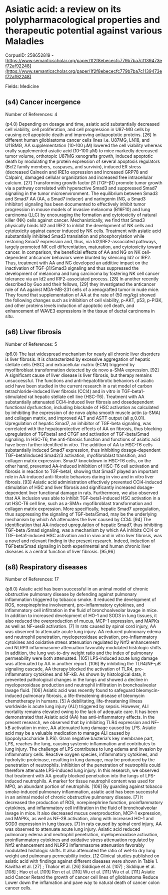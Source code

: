 # Asiatic acid: a review on its polypharmacological properties and therapeutic potential against various Maladies

CorpusID: 258652819 - [https://www.semanticscholar.org/paper/1f2f8ebececfc779b7ba7c1139473ef72af92248](https://www.semanticscholar.org/paper/1f2f8ebececfc779b7ba7c1139473ef72af92248)

Fields: Medicine

## (s4) Cancer incergence
Number of References: 4

(p4.0) Depending on dosage and time, asiatic acid substantially decreased cell viability, cell proliferation, and cell progression in U87-MG cells by causing cell apoptotic death and improving antiapoptotic proteins. [26] In different human glioblastoma cancer cells lines i.e. U87MG, LN18, and U118MG, AA supplementation (10-100 μM) lowered the cell viability whereas orally supplemented asiatic acid (10-100 μM) to mice markedly decreased tumor volume, orthotopic U87MG xenografts growth, induced apoptotic death by modulating the protein expression of several apoptosis regulators (Bcl2 family members, caspases, and survivin), induced ER stress (decreased Calnexin and IRE1α expression and increased GRP78 and Calpain), damaged cellular organization and increased free intracellular calcium. [27] Transforming growth factor β1 (TGF-β1) promote tumor growth via a pathway correlated with hyperactive Smad3 and suppressed Smad7 signaling in the tumor microenvironment. The equilibrium between Smad3 and Smad7 AA (AA, a Smad7 inducer) and naringenin (NG, a Smad3 inhibitor) signaling has been documented to effectively inhibit tumor progression in mouse models of invasive melanoma (B16F10) and lung carcinoma (LLC) by encouraging the formation and cytotoxicity of natural killer (NK) cells against cancer. Mechanistically, we find that Smad3 physically binds Id2 and IRF2 to inhibit the development of NK cells and cytotoxicity against cancer induced by NK cells. Treatment with asiatic acid substantially inhibited Smad3 translation and phosphorylation while restoring Smad7 expression and, thus, via Id2/IRF2-associated pathways, largely promoted NK cell differentiation, maturation, and cytotoxicity toward cancer. In comparison, the beneficial effects of AA and NG on NK cell-dependent anticancer behaviors were blunted by silencing Id2 or IRF2. Thus, treatment with AA and NG developed an additive impact on the inactivation of TGF-β1/Smad3 signaling and thus suppressed the development of melanoma and lung carcinoma by fostering NK cell cancer tolerance via an Id2 and IRF2-associated process. [28] In another recently described by Guo and their fellows, [29] they investigated the anticancer role of AA against MDA-MB-231 cells of a xenografted tumor in nude mice. They found that supplementation of AA at the rate of (50 mg/kg) showed the following changes such as inhibition of cell viability, p-AKT, p53, p-PI3K, and other proteins levels induction of apoptotic cell death, and enhancement of WAVE3 expressions in the tissue of ductal carcinoma in situ.
## (s6) Liver fibrosis
Number of References: 5

(p6.0) The last widespread mechanism for nearly all chronic liver disorders is liver fibrosis. It is characterized by excessive aggregation of hepatic stellate cells (HSC) and extracellular matrix (ECM) triggered by myofibroblast transformation detected by de novo a-SMA expression. [92] A significant cause of liver disease is liver fibrosis, but therapy remains unsuccessful. The functions and anti-hepatofibrotic behaviors of asiatic acid have been studied in the current research in a rat model of carbon tetrachloride-induced liver fibrosis (CCl4) and in vitro in TGF-beta1-stimulated rat hepatic stellate cell line (HSC-T6). Treatment with AA substantially attenuated CCl4-induced liver fibrosis and dosedependent functional dysfunction, including blockade of HSC activation as calculated by inhibiting the expression of de novo alpha smooth muscle actin (a-SMA) and collagen matrix, and improved ALT and ASTT output (all p,0.01). Upregulation of hepatic Smad7, an inhibitor of TGF-beta signaling, was correlated with the hepatoprotective effects of AA on fibrosis, thus blocking upregulation of TGFbeta1 and CTGF and activation of TGF-beta/Smad signaling. In HSC-T6, the anti-fibrosis function and functions of asiatic acid have been further identified in vitro. The addition of AA to HSC-T6 cells substantially induced Smad7 expression, thus inhibiting dosage-dependent TGF-beta1induced Smad2/3 activation, myofibroblast transition, and collagen matrix expression. Smad7 knockdown in HSC-T6 cells, on the other hand, prevented AA-induced inhibition of HSC-T6 cell activation and fibrosis in reaction to TGF-beta1, showing that Smad7 played an important role in AA-induced anti-fibrotic behaviors during in vivo and in vitro liver fibrosis. [93] Asiatic acid administration effectively prevented CCl4-induced stimulation of HSC and liver fibrosis and significantly increased dosage-dependent liver functional damage in rats. Furthermore, we also observed that AA inclusion was able to inhibit TGF-beta1-induced HSC activation in a rat HSC-T6 cell line, such as a-SMA+ myofibroblast transformation and collagen matrix expression. More specifically, hepatic Smad7 upregulation, thus suppressing the signaling of TGF-beta/Smad, may be the underlying mechanism by which AA attenuates the liver caused by CCl4. [94] The identification that AA-induced upregulation of hepatic Smad7, thus inhibiting TGF-beta /Smad signaling, was a mechanism by which AA inhibits CCl4 or TGF-beta1-induced HSC activation and in vivo and in vitro liver fibrosis, was a novel and relevant finding in the present research. Indeed, induction of TGFbeta/Smad signaling in both experimental and human chronic liver diseases is a central function of liver fibrosis. [95,96] 
## (s8) Respiratory diseases
Number of References: 17

(p8.0) Asiatic acid has been successful in an animal model of chronic obstructive pulmonary disease by defending against pulmonary inflammation triggered by tobacco smoke. It reduced the development of ROS, norepinephrine involvement, pro-inflammatory cytokines, and inflammatory cell infiltration in the fluid of bronchoalveolar lavage in mice. In addition to increased development of HO-1 and SOD3 in lung tissues, it also reduced the overproduction of mucus, MCP-1 expression, and MAPKs as well as NF-uesB activation. [7] In rats caused by spinal cord injury, AA was observed to attenuate acute lung injury. AA reduced pulmonary edema and neutrophil penetration, myeloperoxidase activation, pro-inflammatory cytokines and oxidative stress attenuation regulated by Nrf2 enhancement and NLRP3 inflammasome attenuation favorably modulated histologic shifts. In addition, the lung wet-to-dry weight ratio and the index of pulmonary permeability were both attenuated. [105] LPS-induced acute lung damage was attenuated by AA in another report. [106] By inhibiting the TLR4/NF-μB signaling cascade, AA therapy blocked the activation of TLR4, pro-inflammatory cytokines and NF-kB. As shown by histological data, it prevented pathological changes in the lungs and showed a decline in myeloperoxidase production and neutrophil infiltration in bronchoalveolar lavage fluid. [106] Asiatic acid was recently found to safeguard bleomycin-induced pulmonary fibrosis, a life-threatening disease of bleomycin chemotherapy in humans. [5] A debilitating, life-threatening illness worldwide is acute lung injury (ALI) triggered by sepsis. However, ALI mortality remains elevated owing to the lack of adequate care. It has been demonstrated that Asiatic acid (AA) has anti-inflammatory effects. In the present research, we observed that by inhibiting TLR4 expression and NF-kB activation in mice, AA attenuated lung damage caused by LPS. Asiatic acid may be a valuable medication to manage ALI caused by lipopolysaccharide (LPS). Gram negative bacteria's key membrane part, LPS, reaches the lung, causing systemic inflammation and contributes to lung injury. The challenge of LPS contributes to lung edema and invasion by inflammatory cells. Reactive oxygen species, inflammatory cytokines, and hydrolytic proteinase, resulting in lung damage, may be produced by the penetration of neutrophils. Inhibition of the penetration of neutrophils could therefore attenuate LPS-induced lung injury. In this research, we observed that treatment with AA greatly blocked penetration into the lungs of LPS-induced neutrophils. A marker for tissue neutrophil content was used for MPO, an abundant portion of neutrophils. [106] By guarding against tobacco smoke-induced pulmonary inflammation, asiatic acid has been successful in an animal model of chronic obstructive pulmonary disease. [7] It decreased the production of ROS, norepinephrine function, proinflammatory cytokines, and inflammatory cell infiltration in the fluid of bronchoalveolar lavage in mice. It also decreased mucus overproduction, MCP-1 expression, and MAPKs, as well as NF-2B activation, along with increased HO-1 and SOD3 expression in lung tissues. [7] In rats caused by spinal cord injury, AA was observed to attenuate acute lung injury. Asiatic acid reduced pulmonary edema and neutrophil penetration, myeloperoxidase activation, proinflammatory cytokines and oxidative stress attenuation regulated by Nrf2 enhancement and NLRP3 inflammasome attenuation favorably modulated histologic shifts. It also attenuated the ratio of wet-to dry lung weight and pulmonary permeability index. [12 Clinical studies published on asiatic acid with findings against different diseases were shown in Table 1. Kavitha et al. [27] ; Thakor et al. [26] Siddique et al. [107] ; Siddique et al. [108] ; Hao et al. [109] Ren et al. [110] Wu et al. [111] Wu et al. [111] Asiatic acid Cancer Retard the growth of cancer cell lines of glioblastoma Reduce Lower down the inflamation and pave way to natural death of cancer colon cancer cells.

